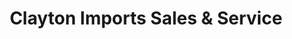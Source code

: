 ---
title: "Clayton Imports Sales & Service"
url: /clayton/clayton-imports-sales-und-service/
shop: Autowerkstatt
---